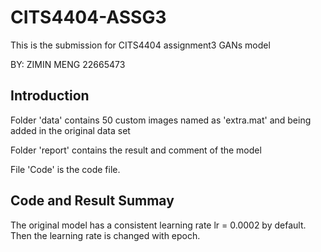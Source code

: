 # CITS4404-ASSG3
This is the submission for CITS4404 assignment3 GANs model

BY: ZIMIN MENG 22665473


## Introduction
Folder 'data' contains 50 custom images named as 'extra.mat' and being added in the original data set

Folder 'report' contains the result and comment of the model

File 'Code' is the code file.


## Code and Result Summay

The original model has a consistent learning rate lr = 0.0002 by default. Then the learning rate is changed with epoch.

